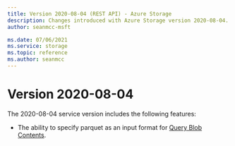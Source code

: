 ```yaml
---
title: Version 2020-08-04 (REST API) - Azure Storage
description: Changes introduced with Azure Storage version 2020-08-04.
author: seanmcc-msft

ms.date: 07/06/2021
ms.service: storage
ms.topic: reference
ms.author: seanmcc
---
```


# Version 2020-08-04
  
The 2020-08-04 service version includes the following features:

- The ability to specify parquet as an input format for [Query Blob Contents](query-blob-contents.md).